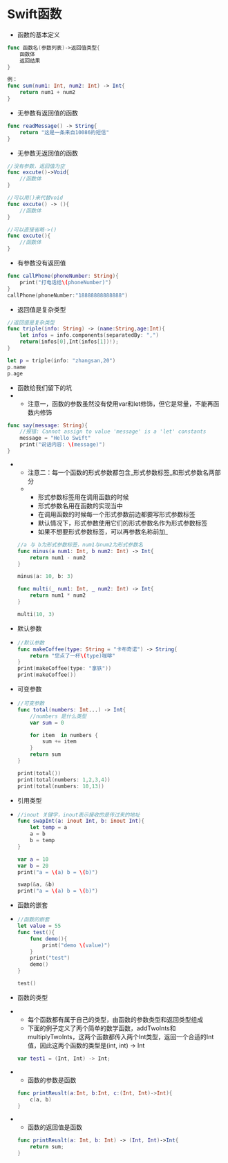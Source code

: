 # Swift函数

* 函数的基本定义

```swift
func 函数名(参数列表)->返回值类型{
    函数体
    返回结果
}

例：
func sum(num1: Int, num2: Int) -> Int{
    return num1 + num2
}
```

* 无参数有返回值的函数

```swift
func readMessage() -> String{
    return "这是一条来自10086的短信"
}
```

* 无参数无返回值的函数

```swift
//没有参数，返回值为空
func excute()->Void{
    //函数体
}

//可以用()来代替void
func excute() -> (){
    //函数体
}

//可以直接省略->()
func excute(){
    //函数体
}
```

* 有参数没有返回值

```swift
func callPhone(phoneNumber: String){
    print("打电话给\(phoneNumber)")
}
callPhone(phoneNumber:"18888888888888")
```

* 返回值是复杂类型

```swift
//返回值是复杂类型
func triple(info: String) -> (name:String,age:Int){
    let infos = info.components(separatedBy: ",")
    return(infos[0],Int(infos[1])!);
}

let p = triple(info: "zhangsan,20")
p.name
p.age
```

* 函数给我们留下的坑
* * 注意一，函数的参数虽然没有使用var和let修饰，但它是常量，不能再函数内修饰

```swift
func say(message: String){
    //报错: Cannot assign to value 'message' is a 'let' constants
    message = "Hello Swift"
    print("说话内容: \(message)")
}
```

* * 注意二：每一个函数的形式参数都包含_形式参数标签_和形式参数名两部分
  * * 形式参数标签用在调用函数的时候
    * 形式参数名用在函数的实现当中
    * 在调用函数的时候每一个形式参数前边都要写形式参数标签
    * 默认情况下，形式参数使用它们的形式参数名作为形式参数标签
    * 如果不想要形式参数标签，可以再参数名称前加\_

  ```swift
  //a 与 b为形式参数标签，num1与num2为形式参数名
  func minus(a num1: Int, b num2: Int) -> Int{
      return num1 - num2
  }

  minus(a: 10, b: 3)

  func multi(_ num1: Int, _ num2: Int) -> Int{
      return num1 * num2
  }

  multi(10, 3)
  ```
* 默认参数

* ```swift
  //默认参数
  func makeCoffee(type: String = "卡布奇诺") -> String{
      return "您点了一杯\(type)咖啡"
  }
  print(makeCoffee(type: "拿铁"))
  print(makeCoffee())
  ```
* 可变参数

* ```swift
  //可变参数
  func total(numbers: Int...) -> Int{
      //numbers 是什么类型
      var sum = 0

      for item  in numbers {
          sum += item
      }
      return sum
  }

  print(total())
  print(total(numbers: 1,2,3,4))
  print(total(numbers: 10,13))
  ```
* 引用类型

* ```swift
  //inout 关键字，inout表示接收的是传过来的地址
  func swapInt(a: inout Int, b: inout Int){
      let temp = a
      a = b
      b = temp
  }

  var a = 10
  var b = 20
  print("a = \(a) b = \(b)")

  swap(&a, &b)
  print("a = \(a) b = \(b)")
  ```
* 函数的嵌套

* ```swift
  //函数的嵌套
  let value = 55
  func test(){
      func demo(){
          print("demo \(value)")
      }
      print("test")
      demo()
  }

  test()
  ```
* 函数的类型

* * 每个函数都有属于自己的类型，由函数的参数类型和返回类型组成
  * 下面的例子定义了两个简单的数学函数，addTwoInts和multiplyTwoInts，这两个函数都传入两个Int类型，返回一个合适的Int值，因此这两个函数的类型是\(int, int\) -&gt; Int

  ```Swift
  var test1 = (Int, Int) -> Int;
  ```

* * 函数的参数是函数

  ```Swift
  func printReuslt(a:Int, b:Int, c:(Int, Int)->Int){
      c(a, b)
  }
  ```

* * 函数的返回值是函数

  ```Swift
  func printReuslt(a: Int, b: Int) -> (Int, Int)->Int{
      return sum;
  }
  ```



